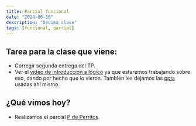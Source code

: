 ```yaml
---
title: Parcial funcional
date: "2024-06-10"
description: "Décima clase"
tags: [funcional, parcial]
---
```


## Tarea para la clase que viene:
- Corregir segunda entrega del TP.
- Ver el [video de introducción a lógico](https://www.youtube.com/watch?v=4M-lzIOhVbI) ya que estaremos trabajando sobre eso, dando por hecho que lo vieron. También les dejamos las [ppts](https://docs.google.com/presentation/d/1XJY_jdb52BPj7PvuRICEf3NZdCaxg3Kul2OeC9pHIXk/edit#slide=id.p) usadas ahí mismo.


## ¿Qué vimos hoy? 
- Realizamos el parcial [P de Perritos](https://docs.google.com/document/d/19CPV3G8aLJs5AQ6QUuOxlqOLClKxi_Fy7cc3X53rFSw/edit).

